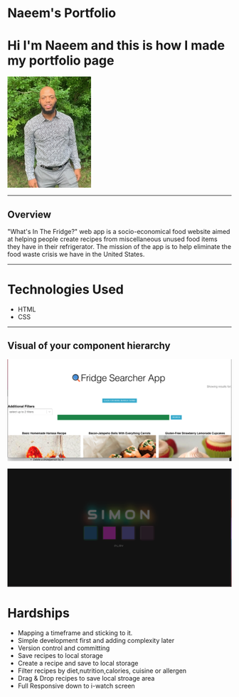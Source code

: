 
# Naeem's Portfolio 

# Hi I'm Naeem and this is how I made my portfolio page
![Project 2 Wireframe](https://github.com/naeemgibson/NaeemsPortfolio/blob/main/data/Naeem.jpg?raw=true)

--------

## Overview
"What's In The Fridge?" web app is a socio-economical food website aimed at helping people create recipes from miscellaneous unused food items they have in their refrigerator. The mission of the app is to help eliminate the food waste crisis we have in the United States.

--------

# Technologies Used
- HTML
- CSS
--------
 
## Visual of your component hierarchy
![Project 2 Component Hierarchy](https://github.com/naeemgibson/NaeemsPortfolio/blob/main/data/Screen%20Shot%202021-08-31%20at%203.01.42%20PM.png?raw=true)

![Project 2 Component Hierarchy](https://github.com/naeemgibson/NaeemsPortfolio/blob/main/data/Screen1.png?raw=true)


# Hardships

- Mapping a timeframe and sticking to it.
- Simple development first and adding complexity later
- Version control and committing 
- Save recipes to local storage
- Create a recipe and save to local storage
- Filter recipes by diet,nutrition,calories, cuisine or allergen
- Drag & Drop recipes to save local stroage area
- Full Responsive down to i-watch screen
